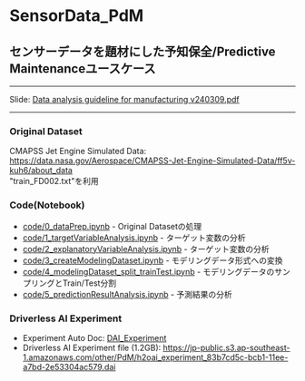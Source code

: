 # SensorData_PdM
## センサーデータを題材にした予知保全/Predictive Maintenanceユースケース

***

Slide: [Data analysis guideline for manufacturing v240309.pdf](./Data%20analysis%20guideline%20for%20manufacturing%20v240309.pdf)

***

### Original Dataset
CMAPSS Jet Engine Simulated Data: https://data.nasa.gov/Aerospace/CMAPSS-Jet-Engine-Simulated-Data/ff5v-kuh6/about_data  
"train_FD002.txt"を利用

### Code(Notebook)
- [code/0_dataPrep.ipynb](code/0_dataPrep.ipynb) - Original Datasetの処理
- [code/1_targetVariableAnalysis.ipynb](code/1_targetVariableAnalysis.ipynb) - ターゲット変数の分析
- [code/2_explanatoryVariableAnalysis.ipynb](code/2_explanatoryVariableAnalysis.ipynb) - ターゲット変数の分析
- [code/3_createModelingDataset.ipynb](code/3_createModelingDataset.ipynb) - モデリングデータ形式への変換
- [code/4_modelingDataset_split_trainTest.ipynb](code/4_modelingDataset_split_trainTest.ipynb) - モデリングデータのサンプリングとTrain/Test分割
- [code/5_predictionResultAnalysis.ipynb](code/5_predictionResultAnalysis.ipynb) - 予測結果の分析

### Driverless AI Experiment
 - Experiment Auto Doc: [DAI_Experiment](./DAI_Experiment)   
 - Driverless AI Experiment file (1.2GB): https://jp-public.s3.ap-southeast-1.amazonaws.com/other/PdM/h2oai_experiment_83b7cd5c-bcb1-11ee-a7bd-2e53304ac579.dai
